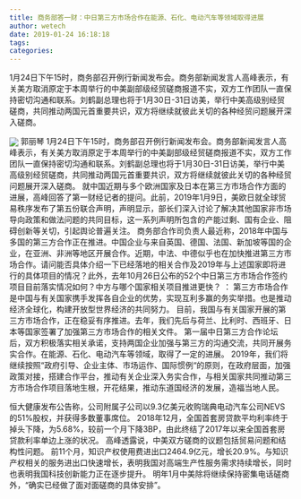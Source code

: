 ```yaml
---
title: 商务部答一财：中日第三方市场合作在能源、石化、电动汽车等领域取得进展
author: wetech
date: 2019-01-24 16:18:18
tags: 
categories: 
---
```

1月24日下午15时，商务部召开例行新闻发布会。商务部新闻发言人高峰表示，有关美方取消原定于本周举行的中美副部级经贸磋商报道不实，双方工作团队一直保持密切沟通和联系。刘鹤副总理也将于1月30日-31日访美，举行中美高级别经贸磋商，共同推动两国元首重要共识，双方将继续就彼此关切的各种经贸问题展开深入磋商。
<!-- more -->
<img align="center" border="0" src="https://imgcdn.yicai.com/uppics/images/2019/01/ba6868aeb4b4d81aba5e7bd24d55ee4b.jpg" />
郭丽琴
1月24日下午15时，商务部召开例行新闻发布会。商务部新闻发言人高峰表示，有关美方取消原定于本周举行的中美副部级经贸磋商报道不实，双方工作团队一直保持密切沟通和联系。刘鹤副总理也将于1月30日-31日访美，举行中美高级别经贸磋商，共同推动两国元首重要共识，双方将继续就彼此关切的各种经贸问题展开深入磋商。
就中国近期与多个欧洲国家及日本在第三方市场合作方面的进展，高峰回答了第一财经记者的提问。此前，2019年1月9日，美欧日就全球贸易秩序发布了第五份联合声明，声明显示，部长们深入讨论了解决其他国家非市场导向政策和做法问题的共同目标，这一系列声明所包含的产能过剩、国有企业、阻碍创新等关切，引起舆论普遍关注。
商务部合作司负责人最近称，2018年中国与多国的第三方合作正在推进。中国企业与来自英国、德国、法国、新加坡等国的企业，在亚洲、非洲等地区开展合作。近期，中法、中德似乎也在加快推进第三方市场合作。请问能否具体介绍一下已经落地的相关合作及2019年与上述国家即将进行的具体项目的情况？此外，去年10月26日公布的52个中日第三方市场合作签约项目目前落实情况如何？中方与哪个国家相关项目推进更快？
： 第三方市场合作是中国与有关国家携手发挥各自企业的优势，实现互利多赢的务实举措。也是推动经济全球化，构建开放型世界经济的共同努力。 目前，我国与有关国家开展的第三方市场合作，正在稳妥有序推进。去年，我们先后与荷兰、比利时、西班牙、日本等国家签署了加强第三方市场合作的相关文件。
第一届中日第三方合作论坛后，双方积极落实相关承诺，支持两国企业加强与第三方的沟通交流，共同开展务实合作。在能源、石化、电动汽车等领域，取得了一定的进展。
2019年，我们将继续按照“政府引导、企业主体、市场运作、国际惯例“的原则，在政府层面，加强政策对接，搭建合作平台，推动有关企业深入务实合作，与相关国家共同推动第三方市场合作项目落地生根，开花结果，推动东道国经济的发展，造福当地人民。
 
 
恒大健康发布公告称，公司附属子公司以9.3亿美元收购瑞典电动汽车公司NEVS的51%股权，并获得多数董事席位。
2018年12月，全国首套房贷款平均利率终于掉头下降，为5.68%，较前一个月下降3BP，由此终结了2017年以来全国首套房贷款利率单边上涨的状况。
高峰透露说，中美双方磋商的议题包括贸易问题和结构性问题。
前11个月，知识产权使用费进出口2464.9亿元，增长20.9%。与知识产权相关的服务进出口快速增长，表明我国对高端生产性服务需求持续增长，同时也表明我国科技创新能力正在逐步提升。
明年1月中美除将继续保持密集电话磋商外，“确实已经做了面对面磋商的具体安排”。
